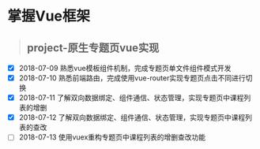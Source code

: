 # 掌握Vue框架

> ## project-原生专题页vue实现

- [X] 2018-07-09 熟悉vue模板组件机制，完成专题页单文件组件模式开发
- [x] 2018-07-10 熟悉前端路由，完成使用vue-router实现专题页点击不同进行切换
- [x] 2018-07-11 了解双向数据绑定、组件通信、状态管理，实现专题页中课程列表的增删
- [x] 2018-07-12 了解双向数据绑定、组件通信、状态管理，实现专题页中课程列表的查改
- [ ] 2018-07-13 使用vuex重构专题页中课程列表的增删查改功能
